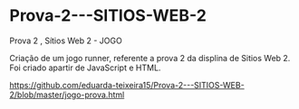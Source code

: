 # Prova-2---SITIOS-WEB-2
Prova 2 , Sítios Web 2 - JOGO

Criação de um jogo runner, referente a prova 2 da displina de Sitios Web 2.
Foi criado apartir de JavaScript e HTML.

https://github.com/eduarda-teixeira15/Prova-2---SITIOS-WEB-2/blob/master/jogo-prova.html
